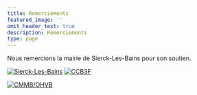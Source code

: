 ```yaml
---
title: Remerciements
featured_image: ''
omit_header_text: true
description: Remerciements
type: page
---
```


Nous remercions la mairie de Sierck-Les-Bains pour son soutien.

[![Sierck-Les-Bains](/images/logos/436px-Blason_Sierck-les-Bains_57.png)](https://www.siercklesbains.fr)
[![CCB3F](/images/logos/Logo_ccb3f.png)](https://www.ccb3f.fr)

[![CMMB/OHVB](/images/logos/Conservatoire-Orchestre-Bouzonville.webp)](https://www.conservatoire-orchestre-bouzonville.com)
